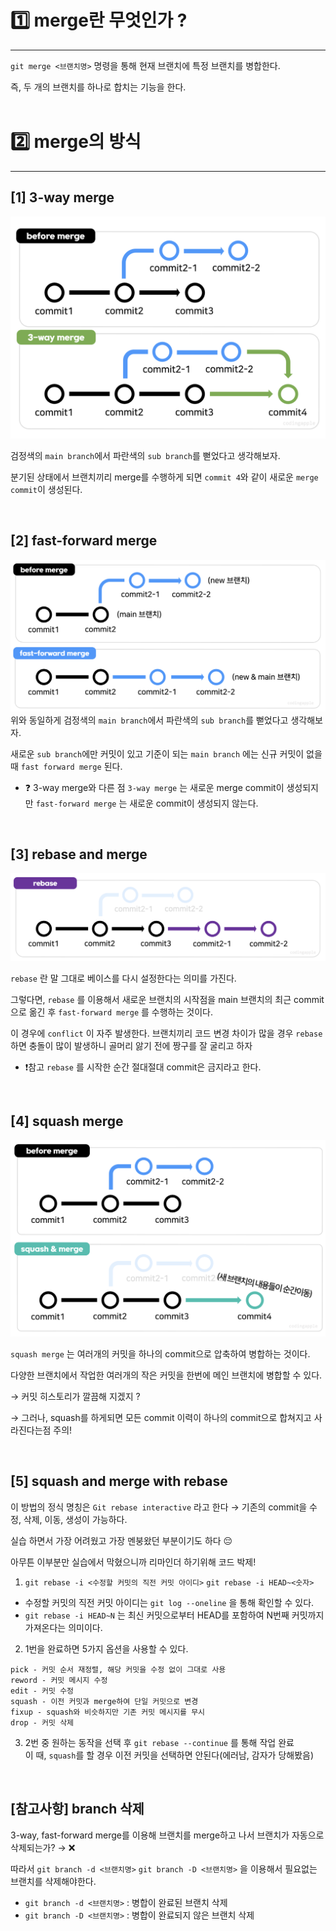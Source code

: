 # 1️⃣ merge란 무엇인가 ?

---

`git merge <브랜치명>` 명령을 통해 현재 브랜치에 특정 브랜치를 병합한다.

즉, 두 개의 브랜치를 하나로 합치는 기능을 한다.  
<br>

# 2️⃣ merge의 방식

---

## [1] 3-way merge

![3-way merge img](../img/git-merge/3-way-merge.png)

검정색의 `main branch`에서 파란색의 `sub branch`를 뻗었다고 생각해보자.

분기된 상태에서 브랜치끼리 merge를 수행하게 되면 `commit 4`와 같이 새로운 `merge commit`이 생성된다.

<br>

## [2] fast-forward merge

![fast-forward merge img](../img/git-merge/fast-forward-merge.png)
위와 동일하게 검정색의 `main branch`에서 파란색의 `sub branch`를 뻗었다고 생각해보자.

새로운 `sub branch`에만 커밋이 있고 기준이 되는 `main branch` 에는 신규 커밋이 없을 때 `fast forward merge` 된다.

- ❓ 3-way merge와 다른 점
  `3-way merge` 는 새로운 merge commit이 생성되지만
  `fast-forward merge` 는 새로운 commit이 생성되지 않는다.

<br>

## [3] rebase and merge

![rebase img](../img/git-merge/rebase-merge.png)

`rebase` 란 말 그대로 베이스를 다시 설정한다는 의미를 가진다.

그렇다면, `rebase` 를 이용해서 새로운 브랜치의 시작점을 main 브랜치의 최근 commit으로 옮긴 후 `fast-forward merge` 를 수행하는 것이다.

이 경우에 `conflict` 이 자주 발생한다. 브랜치끼리 코드 변경 차이가 많을 경우 `rebase` 하면 충돌이 많이 발생하니 골머리 앓기 전에 짱구를 잘 굴리고 하자

- ❗️참고
  `rebase` 를 시작한 순간 절대절대 commit은 금지라고 한다.

<br>

## [4] squash merge

![squash merge](../img/git-merge/squash-merge.png)

`squash merge` 는 여러개의 커밋을 하나의 commit으로 압축하여 병합하는 것이다.

다양한 브랜치에서 작업한 여러개의 작은 커밋을 한번에 메인 브랜치에 병합할 수 있다.

→ 커밋 히스토리가 깔끔해 지겠지 ?

→ 그러나, squash를 하게되면 모든 commit 이력이 하나의 commit으로 합쳐지고 사라진다는점 주의!

<br>

## [5] squash and merge with rebase

이 방법의 정식 명칭은 `Git rebase interactive` 라고 한다 → 기존의 commit을 수정, 삭제, 이동, 생성이 가능하다.

실습 하면서 가장 어려웠고 가장 멘붕왔던 부분이기도 하다 😔

아무튼 이부분만 실습에서 막혔으니까 리마인더 하기위해 코드 박제!

1. `git rebase -i <수정할 커밋의 직전 커밋 아이디>` `git rebase -i HEAD~<숫자>`

- 수정할 커밋의 직전 커밋 아이디는 `git log --oneline` 을 통해 확인할 수 있다.
- `git rebase -i HEAD~N` 는 최신 커밋으로부터 HEAD를 포함하여 N번째 커밋까지 가져온다는 의미이다.

2. 1번을 완료하면 5가지 옵션을 사용할 수 있다.

```
pick - 커밋 순서 재정렬, 해당 커밋을 수정 없이 그대로 사용
reword - 커밋 메시지 수정
edit - 커밋 수정
squash - 이전 커밋과 merge하여 단일 커밋으로 변경
fixup - squash와 비슷하지만 기존 커밋 메시지를 무시
drop - 커밋 삭제
```

3. 2번 중 원하는 동작을 선택 후 `git rebase --continue` 를 통해 작업 완료  
   이 때, `squash`를 할 경우 이전 커밋을 선택하면 안된다(에러남, 감자가 당해봤음)

<br>

## [참고사항] branch 삭제

3-way, fast-forward merge를 이용해 브랜치를 merge하고 나서 브랜치가 자동으로 삭제되는가? → ❌

따라서 `git branch -d <브랜치명>` `git branch -D <브랜치명>` 을 이용해서 필요없는 브랜치를 삭제해야한다.

- `git branch -d <브랜치명>` : 병합이 완료된 브랜치 삭제
- `git branch -D <브랜치명>` : 병합이 완료되지 않은 브랜치 삭제
